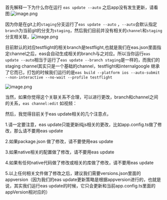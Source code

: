 



首先解释一下为什么你在运行 `eas update --auto` 之后app没有发生更新，请看图:![image.png](https://s2.loli.net/2024/12/20/Ue8YBPr4I5thWFd.png)

因为你是在git上的`staging`分支运行了`eas update --auto` ，`--auto`会默认指定`branch`为当前git的分支为`staging`，然后我们目前并没有相关的`channel`和`staging`分支相关联，![image.png](https://note.youdao.com/yws/res/8/WEBRESOURCEf2349c2d02a5e25d2cdc7092da438928)

目前默认的对应testflight的相关branch是testflight,也就是我们在eas.json里面指定channel之后，eas会自动生成相关的branch与之对应。所以当你运行`eas update --auto`相当于运行了`eas update --branch staging`是一样的，而我们的staging channel其实只是一个基础的channel，testflight和internalgoogle 继承了它而已，打包的时候我们运行的是`eas build --platform ios --auto-submit --non-interactive --no-wait --profile testflight`

![image.png](https://note.youdao.com/yws/res/3/WEBRESOURCE356fdcd2cc4d9b4087bf956d2ec3eea3)

当然，如果你觉得这个关联关系不合理，可以进行更改，branch和channel之间的关系，`eas channel:edit` 如视频：



然后，我觉得目前关于eas update相关的几个注意点，

1.请一定要注意，eas update只能更新纯js相关的更改，比如app.config.ts做了修改，那么请不要用eas update

2.如果package.json 做了修改，请不要使用eas update

3.如果native相关的配置做了修改，请不要用eas update

4.如果有任何native代码做了修改或相关的库做了修改，请不要用eas update

5.以上任何相关文件做了修改之后，建议我们需要versions.json里面的appversion（因为我们的eas update更新策略是根据appversion进行的，也就是说，其实我们运行eas update的时候，它只会更新和当前app.config.ts里面的appVersion相对应的）





